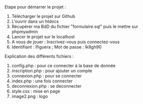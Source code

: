 Etape pour démarrer le projet : 

1. Télécharger le projet sur Github
2. L'ouvrir dans un htdocs
3. Récupérer ma BdD du fichier "formulaire.sql" puis le mettre sur phpmyadmin 
4. Lancer le projet sur le localhost
5. A vous de jouer : Inscrivez-vous puis connectez-vous 
6. Identifiant : lfiguera ; Mot de passe : lk8gh90


Explication des différents fichiers :

1. config.php : pour ce connecter à la base de donnée
2. inscription.php : pour ajouter un compte 
3. connexion.php : pour se connecter 
4. index.php : une fois connecter 
5. deconnexion.php : se deconnecter 
6. style.css : mise en page 
7. image2.png : logo 


